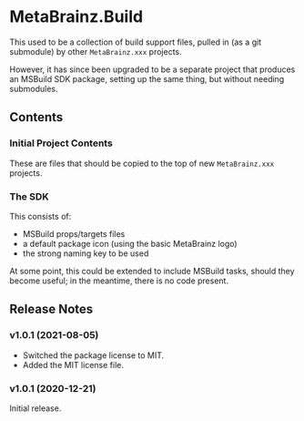 # MetaBrainz.Build

This used to be a collection of build support files, pulled in (as a git
submodule) by other `MetaBrainz.xxx` projects.

However, it has since been upgraded to be a separate project that produces
an MSBuild SDK package, setting up the same thing, but without needing
submodules.

## Contents

### Initial Project Contents

These are files that should be copied to the top of new `MetaBrainz.xxx`
projects.

### The SDK

This consists of:

- MSBuild props/targets files
- a default package icon (using the basic MetaBrainz logo)
- the strong naming key to be used

At some point, this could be extended to include MSBuild tasks, should they
become useful; in the meantime, there is no code present.

## Release Notes

### v1.0.1 (2021-08-05)

- Switched the package license to MIT.
- Added the MIT license file.

### v1.0.1 (2020-12-21)

Initial release.
